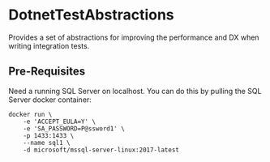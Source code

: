 # DotnetTestAbstractions

Provides a set of abstractions for improving the performance and DX when writing integration tests.

## Pre-Requisites

Need a running SQL Server on localhost. 
You can do this by pulling the SQL Server docker container:

```
docker run \
    -e 'ACCEPT_EULA=Y' \
    -e 'SA_PASSWORD=P@ssword1' \
    -p 1433:1433 \
    --name sql1 \
    -d microsoft/mssql-server-linux:2017-latest
```
